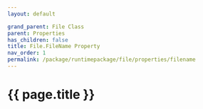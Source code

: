 ```yaml
---
layout: default

grand_parent: File Class
parent: Properties
has_children: false
title: File.FileName Property
nav_order: 1
permalink: /package/runtimepackage/file/properties/filename
---
```

# {{ page.title }}